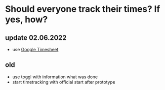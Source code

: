 # Should everyone track their times? If yes, how?

## update 02.06.2022
- use [Google Timesheet](https://docs.google.com/spreadsheets/d/1D1sVVBkDdNDeKyYO22f_tL_WVBzRPppIobpzA3uxNkA/edit?usp=sharing)

## old
- use toggl with information what was done
- start timetracking with official start after prototype

